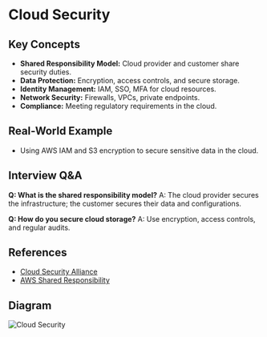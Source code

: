 # Cloud Security

## Key Concepts
- **Shared Responsibility Model:** Cloud provider and customer share security duties.
- **Data Protection:** Encryption, access controls, and secure storage.
- **Identity Management:** IAM, SSO, MFA for cloud resources.
- **Network Security:** Firewalls, VPCs, private endpoints.
- **Compliance:** Meeting regulatory requirements in the cloud.

## Real-World Example
- Using AWS IAM and S3 encryption to secure sensitive data in the cloud.

## Interview Q&A
**Q: What is the shared responsibility model?**
A: The cloud provider secures the infrastructure; the customer secures their data and configurations.

**Q: How do you secure cloud storage?**
A: Use encryption, access controls, and regular audits.

## References
- [Cloud Security Alliance](https://cloudsecurityalliance.org/)
- [AWS Shared Responsibility](https://aws.amazon.com/compliance/shared-responsibility-model/)

## Diagram
![Cloud Security](https://cloudsecurityalliance.org/art/cloud-security-diagram.png)
